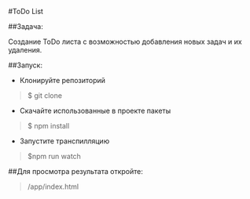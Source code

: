 #ToDo List

##Задача: 

 Создание ToDo листа c возможностью добавления новых задач и их удаления.

##Запуск:

- Клонируйте репозиторий

 > $ git clone

- Скачайте использованные в проекте пакеты

 > $ npm install

- Запустите транспилляцию
 
 > $npm run watch

##Для просмотра результата откройте:

  > /app/index.html